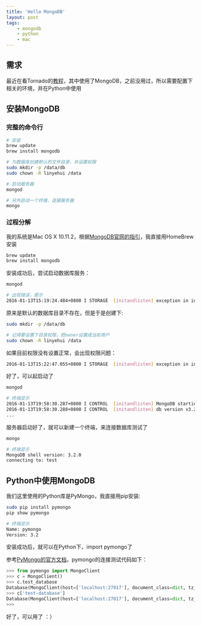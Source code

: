 ```yaml
---
title: 'Hello MongoDB'
layout: post
tags:
    - mongodb
    - python
    - mac
---
```


## 需求
最近在看Tornado的[教程](http://demo.pythoner.com/itt2zh/ch4.html)，其中使用了MongoDB，之前没用过，所以需要配置下相关的环境，并在Python中使用

## 安装MongoDB

### 完整的命令行

```bash
# 安装
brew update
brew install mongodb

# 为数据库创建默认的文件目录，并设置权限
sudo mkdir -p /data/db
sudo chown -R linyehui /data

# 启动服务器
mongod

# 另外启动一个终端，连接服务器
mongo

```

### 过程分解
我的系统是Mac OS X 10.11.2，根据[MongoDB官网的指引](https://docs.mongodb.org/manual/tutorial/install-mongodb-on-os-x/)，我直接用HomeBrew安装

```bash
brew update
brew install mongodb
```

安装成功后，尝试启动数据库服务：

```bash
mongod

# 出现错误，提示
2016-01-13T15:19:24.484+0800 I STORAGE  [initandlisten] exception in initAndListen: 29 Data directory /data/db not found., terminating
```

原来是默认的数据库目录不存在，但是于是创建下:

```bash
sudo mkdir -p /data/db

# 记得要设置下目录权限，把owner设置成当前用户
sudo chown -R linyehui /data
```

如果目前权限没有设置正常，会出现权限问题：

```bash
2016-01-13T15:22:47.055+0800 I STORAGE  [initandlisten] exception in initAndListen: 98 Unable to create/open lock file: /data/db/mongod.lock errno:13 Permission denied Is a mongod instance already running?, terminating
```

好了，可以起启动了

```bash
mongod

# 终端显示
2016-01-13T19:58:30.287+0800 I CONTROL  [initandlisten] MongoDB starting : pid=16845 port=27017 dbpath=/data/db 64-bit host=linyehui-mbp.local
2016-01-13T19:58:30.288+0800 I CONTROL  [initandlisten] db version v3.2.0
...
```

服务器启动好了，就可以新建一个终端，来连接数据库测试了

```bash
mongo

# 终端显示
MongoDB shell version: 3.2.0
connecting to: test
```

## Python中使用MongoDB
我们这里使用的Python库是PyMongo，我直接用pip安装:

```bash
sudo pip install pymongo
pip show pymongo

# 终端显示
Name: pymongo
Version: 3.2
```
安装成功后，就可以在Python下，import pymongo了

参考[PyMongo的官方文档](http://api.mongodb.org/python/current/api/pymongo/mongo_client.html#pymongo.mongo_client.MongoClient)，pymongo的连接测试代码如下：

```python
>>> from pymongo import MongoClient
>>> c = MongoClient()
>>> c.test_database
Database(MongoClient(host=['localhost:27017'], document_class=dict, tz_aware=False, connect=True), u'test_database')
>>> c['test-database']
Database(MongoClient(host=['localhost:27017'], document_class=dict, tz_aware=False, connect=True), u'test-database')
>>> 
```

好了，可以用了 ：）
